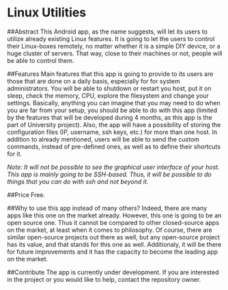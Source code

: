 # Linux Utilities

##Abstract
This Android app, as the name suggests, will let its users to utilize already existing Linux features. It
is going to let the users to control their Linux-boxes remotely, no matter whether it is a simple DIY
device, or a huge cluster of servers. That way, close to their machines or not, people will be able to
control them.

##Features
Main features that this app is going to provide to its users are those that are done on a daily
basis, especially for for system administrators. You will be able to shutdown or restart you host, put
it on sleep, check the memory, CPU, explore the filesystem and change your settings.
Basically, anything you can imagine that you may need to do when you are far from your setup, you
should be able to do with this app (limited by the features that will be developed during 4 months, as this app is the part of University project). Also, the app will have a possibility of storing the configuration files (IP, username, ssh keys,
etc.) for more than one host. In addition to already mentioned, users will be able to send the custom
commands, instead of pre-defined ones, as well as to define their shortcuts for it.

*Note: It will not be possible to see the graphical user interface of your host. This app is mainly
going to be SSH-based. Thus, it will be possible to do things that you can do with ssh and not
beyond it.*

##Price
Free.

##Why to use this app instead of many others?
Indeed, there are many apps like this one on the market already. However, this one is going
to be an open source one. Thus it cannot be compared to other closed-source apps on the market,
at least when it comes to philosophy. Of course, there are similar open-source projects out there as
well, but any open-source project has its value, and that stands for this one as well. Additionaly, it
will be there for future improvements and it has the capacity to become the leading app on the
market.

##Contribute
The app is currently under development.
If you are interested in the project or you would like to help, contact the repository owner.
